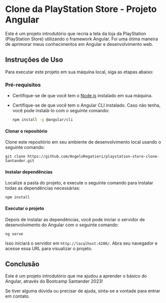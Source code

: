 # Clone da PlayStation Store - Projeto Angular

Este é um projeto introdutório que recria a tela da loja da PlayStation (PlayStation Store) utilizando o framework Angular. Foi uma ótima maneira de aprimorar meus conhecimentos em Angular e desenvolvimento web.

## Instruções de Uso

Para executar este projeto em sua máquina local, siga as etapas abaixo:

### Pré-requisitos

- Certifique-se de que você tem o [Node.js](https://nodejs.org/) instalado em sua máquina.
- Certifique-se de que você tem o Angular CLI instalado. Caso não tenha, você pode instalá-lo com o seguinte comando:

  ```bash
  npm install -g @angular/cli


#### Clonar o repositório
Clone este repositório em seu ambiente de desenvolvimento local usando o seguinte comando:

	git clone https://github.com/AngeloRegatieri/playstation-store-clone-Santander.git

#### Instalar dependências
Localize a pasta do projeto, e execute o seguinte comando para instalar todas as dependências necessárias: 

	npm install

#### Executar o projeto
Depois de instalar as dependências, você pode iniciar o servidor de desenvolvimento do Angular com o seguinte comando:

	ng serve

Isso iniciará o servidor em `http://localhost:4200/`. Abra seu navegador e acesse essa URL para visualizar o projeto.

## Conclusão
Este é um projeto introdutório que me ajudou a aprender o básico do Angular, através do Bootcamp Santander 2023!

Se tiver alguma dúvida ou precisar de ajuda, sinta-se a vontade para entrar em contato.
